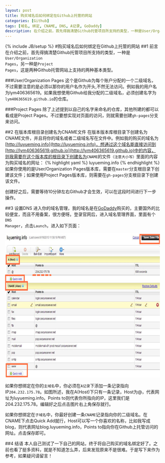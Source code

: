 ```yaml
---
layout: post
title: 购买域名后如何绑定在Github上托管的网站
categories: [Github]
tags: [域名, 绑定, CNAME, DNS, A记录, GoDaddy]
description: 在介绍之前，首先得搞清楚Github托管项目所支持的类型，一种是User/Organization Pages，另一种是Project Pages，这是两种Github托管网站上支持的两种基本类型.这个是Github为每个账户分配的一个二级域名，不过需要注意的是
---
```

{% include JB/setup %}
#购买域名后如何绑定在Github上托管的网站
##1 前言
在介绍之前，首先得搞清楚Github托管项目所支持的类型，一种是<code class="cd">User/Organization Pages</code>，另一种是<code class="cd">Project Pages</code>，这是两种Github托管网站上支持的两种基本类型。

###User/Organization Pages
这个是Github为每个账户分配的一个二级域名，不过需要注意的是必须以那你的用户名作为开头,不然无法访问。例如我的用户名为lym406365619。如果我想使用Github给我分配的二级域名，必须创建名字为<code class="cd">lym406365619.github.io</code>的仓库。

###Project Pages
除了上述提到以自己的名字来命名的仓库，其他所建的都可以看成是Project Pages。不过要想实现对页面的访问，则就需要创建<code class="cd">gh-pages</code>分支来访问。

##2 在版本库根目录创建名为CNAME文件
在版本版本库根目录下创建名为CNAME文件，并且将你的域名或者二级域名写在文件中。例如我的购买的域名为[http://luyueming.info](http://luyueming.info)，想通过这个域名能直接访问到[http://lym406365619.github.io](http://lym406365619.github.io)中的内容，则我需要在这个版本库的根目录下创建名为<code class="cd">CNAME</code>的文件<code class="cd">（注意大小写）</code>里面的内容为购买域名的网址：
{% highlight yaml %}
luyueming.info
{% endhighlight %}
如果你使用的是User/Organization Pages版本库，需要在<code class="cd">master</code>分支根目录下创建该文件；如果使用Project Pages版本库，则需要在<code class="cd">gh-pages</code>分支根目录下创建该文件。

创建好之后，需要等待10分钟左右Github才会生效，可以在这段时间进行下一步操作。

##3 设置DNS
进入你的域名管理，我的域名是在[GoDaddy](http://www.godaddy.com/)购买的，主要国外的比较便宜，而且不用备案，很方便呀。登录官网后，进入域名管理界面，里面有个<code class="cd">DNS Manager</code>，点击<code class="cd">Launch</code>，进入如下页面：

<img src="/img/blog/host.jpg" width="750px" height="470px" alt="GoDaddy设置DNS，绑定域名" class="pic"></img>

如果你想绑定在你的<code class="cd">主域名</code>中，你必须在<code class="cd">A记录</code>下添加一条记录指向IP<code class="cd">204.232.175.78</code>。如图所述，我在A(Host)下只有一条记录，Host为@，代表网址为luyueming.info。Points to则代表你所指向的IP，这里我们是204.232.175.78。编辑好之后点击图片右上角保存就行。

如果你想绑定在<code class="cd">子域名</code>中，你最好创建一条<code class="cd">CNAME</code>记录指向你的二级域名。在CNAME下点击Quick Add就行，Host可以写一个你喜欢的名称，比如我写成blog，则代表网址blog.luyueming.info，Points to指向你在Github上托管访问的网址。点击保存即可。

##4 结语
本人自己测试了一下自己的网站，终于将自己购买的域名绑定好了。之前也看了挺多资料，就是不知道怎么弄，后来发现原来不是很难。于是写下来作为参考，如果疑问请留言！